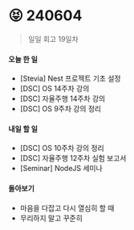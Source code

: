 # 😝 240604

> 일일 회고 19일차

#### 오늘 한 일

* \[Stevia] Nest 프로젝트 기초 설정
* \[DSC] OS 14주차 강의
* \[DSC] 자율주행 14주차 강의
* \[DSC] OS 9주차 강의 정리

#### 내일 할 일

* \[DSC] OS 10주차 강의 정리
* \[DSC] 자율주행 12주차 실험 보고서
* \[Seminar] NodeJS 세미나



#### 돌아보기

* 마음을 다잡고 다시 열심히 할 때
* 무리하지 말고 꾸준히
